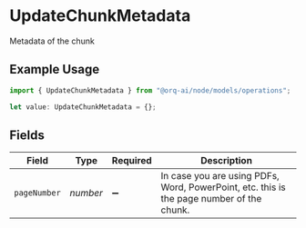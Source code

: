 # UpdateChunkMetadata

Metadata of the chunk

## Example Usage

```typescript
import { UpdateChunkMetadata } from "@orq-ai/node/models/operations";

let value: UpdateChunkMetadata = {};
```

## Fields

| Field                                                                                    | Type                                                                                     | Required                                                                                 | Description                                                                              |
| ---------------------------------------------------------------------------------------- | ---------------------------------------------------------------------------------------- | ---------------------------------------------------------------------------------------- | ---------------------------------------------------------------------------------------- |
| `pageNumber`                                                                             | *number*                                                                                 | :heavy_minus_sign:                                                                       | In case you are using PDFs, Word, PowerPoint, etc. this is the page number of the chunk. |